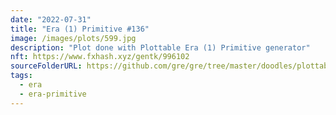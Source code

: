 ```yaml
---
date: "2022-07-31"
title: "Era (1) Primitive #136"
image: /images/plots/599.jpg
description: "Plot done with Plottable Era (1) Primitive generator"
nft: https://www.fxhash.xyz/gentk/996102
sourceFolderURL: https://github.com/gre/gre/tree/master/doodles/plottable-era-primitive
tags:
  - era
  - era-primitive
---
```

